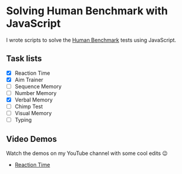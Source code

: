 # Solving Human Benchmark with JavaScript

I wrote scripts to solve the [Human Benchmark](https://humanbenchmark.com) tests using JavaScript.

## Task lists

- [x] Reaction Time
- [x] Aim Trainer
- [ ] Sequence Memory
- [ ] Number Memory
- [x] Verbal Memory
- [ ] Chimp Test
- [ ] Visual Memory
- [ ] Typing

## Video Demos

Watch the demos on my YouTube channel with some cool edits 😉

- [Reaction Time](https://youtube.com/shorts/STO2srPipHU?si=11iNH85BJQ9GcHD0)
